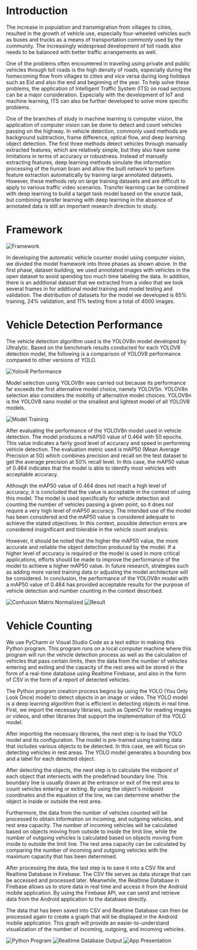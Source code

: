 # Introduction

The increase in population and transmigration from villages to cities, resulted in the growth of vehicle use, especially four-wheeled vehicles such as buses and trucks as a means of transportation commonly used by the community. The increasingly widespread development of toll roads also needs to be balanced with better traffic arrangements as well.

One of the problems often encountered in traveling using private and public vehicles through toll roads is the high density of roads, especially during the homecoming flow from villages to cities and vice versa during long holidays such as Eid and also the end and beginning of the year. To help solve these problems, the application of Intelligent Traffic System (ITS) on road sections can be a major consideration. Especially with the development of IoT and machine learning, ITS can also be further developed to solve more specific problems.

One of the branches of study in machine learning is computer vision, the application of computer vision can be done to detect and count vehicles passing on the highway. In vehicle detection, commonly used methods are background subtraction, frame difference, optical flow, and deep learning object detection. The first three methods detect vehicles through manually extracted features, which are relatively simple, but they also have some limitations in terms of accuracy or robustness. Instead of manually extracting features, deep learning methods simulate the information processing of the human brain and allow the built network to perform feature extraction automatically by training large annotated datasets. However, these methods rely on large training datasets and are difficult to apply to various traffic video scenarios. Transfer learning can be combined with deep learning to build a target task model based on the source task, but combining transfer learning with deep learning in the absence of annotated data is still an important research direction to study.

# Framework

![Framework](https://github.com/filbertleo88/Bangkit_Capstone-Vehicle_Counting_Detection/blob/main/image/Framework.png)

In developing the automatic vehicle counter model using computer vision, we divided the model framework into three phases as shown above. In the first phase, dataset building, we used annotated images with vehicles in the open dataset to avoid spending too much time labeling the data. In addition, there is an additional dataset that we extracted from a video that we took several frames in for additional model training and model testing and validation. The distribution of datasets for the model we developed is 65% training, 24% validation, and 11% testing from a total of 4000 images.

# Vehicle Detection Performance

The vehicle detection algorithm used is the YOLOV8n model developed by Ultralytic. Based on the benchmark results conducted for each YOLOV8 detection model, the following is a comparison of YOLOV8 performance compared to other versions of YOLO.

![Yolov8 Performance](https://github.com/filbertleo88/Bangkit_Capstone-Vehicle_Counting_Detection/blob/main/image/Yolov8%20Performance.png)

Model selection using YOLOV8n was carried out because its performance far exceeds the first alternative model choice, namely YOLOV5n. YOLOV8n selection also considers the mobility of alternative model choices. YOLOV8n is the YOLOV8 nano model or the smallest and lightest model of all YOLOV8 models.

![Model Training](https://github.com/filbertleo88/Bangkit_Capstone-Vehicle_Counting_Detection/blob/main/image/Model%20Training%20Epoch.png)

After evaluating the performance of the YOLOV8n model used in vehicle detection. The model produces a mAP50 value of 0.464 with 50 epochs. This value indicates a fairly good level of accuracy and speed in performing vehicle detection. The evaluation metric used is mAP50 (Mean Average Precision at 50) which combines precision and recall on the test dataset to get the average precision at 50% recall level. In this case, the mAP50 value of 0.464 indicates that the model is able to identify most vehicles with acceptable accuracy.

Although the mAP50 value of 0.464 does not reach a high level of accuracy, it is concluded that the value is acceptable in the context of using this model. The model is used specifically for vehicle detection and counting the number of vehicles passing a given point, so it does not require a very high level of mAP50 accuracy. The intended use of the model has been considered and the mAP50 value is considered adequate to achieve the stated objectives. In this context, possible detection errors are considered insignificant and tolerable in the vehicle count analysis.

However, it should be noted that the higher the mAP50 value, the more accurate and reliable the object detection produced by the model. If a higher level of accuracy is required or the model is used in more critical applications, efforts should be made to improve the performance of the model to achieve a higher mAP50 value. In future research, strategies such as adding more varied training data or adjusting the model architecture will be considered. In conclusion, the performance of the YOLOV8n model with a mAP50 value of 0.464 has provided acceptable results for the purpose of vehicle detection and number counting in the context described.

![Confusion Matrix Normalized](https://github.com/filbertleo88/Bangkit_Capstone-Vehicle_Counting_Detection/blob/main/image/confusion_matrix_normalized.png)
![Result](https://github.com/filbertleo88/Bangkit_Capstone-Vehicle_Counting_Detection/blob/main/image/results.png)

# Vehicle Counting

We use PyCharm or Visual Studio Code as a text editor in making this Python program. This program runs on a local computer machine where this program will run the vehicle detection process as well as the calculation of vehicles that pass certain limits, then the data from the number of vehicles entering and exiting and the capacity of the rest area will be stored in the form of a real-time database using Realtime Firebase, and also in the form of CSV in the form of a report of detected vehicles.

The Python program creation process begins by using the YOLO (You Only Look Once) model to detect objects in an image or video. The YOLO model is a deep learning algorithm that is efficient in detecting objects in real time. First, we import the necessary libraries, such as OpenCV for reading images or videos, and other libraries that support the implementation of the YOLO model.

After importing the necessary libraries, the next step is to load the YOLO model and its configuration. The model is pre-trained using training data that includes various objects to be detected. In this case, we will focus on detecting vehicles in rest areas. The YOLO model generates a bounding box and a label for each detected object.

After detecting the objects, the next step is to calculate the midpoint of each object that intersects with the predefined boundary line. This boundary line is usually drawn at the entrance or exit of the rest area to count vehicles entering or exiting. By using the object's midpoint coordinates and the equation of the line, we can determine whether the object is inside or outside the rest area.

Furthermore, the data from the number of vehicles counted will be processed to obtain information on incoming, and outgoing vehicles, and rest area capacity. The number of incoming vehicles will be calculated based on objects moving from outside to inside the limit line, while the number of outgoing vehicles is calculated based on objects moving from inside to outside the limit line. The rest area capacity can be calculated by comparing the number of incoming and outgoing vehicles with the maximum capacity that has been determined.

After processing the data, the last step is to save it into a CSV file and Realtime Database in Firebase. The CSV file serves as data storage that can be accessed and processed later. Meanwhile, the Realtime Database in Firebase allows us to store data in real time and access it from the Android mobile application. By using the Firebase API, we can send and retrieve data from the Android application to the database directly.

The data that has been saved into CSV and Realtime Database can then be processed again to create a graph that will be displayed in the Android mobile application. This graph will provide an easier-to-understand visualization of the number of incoming, outgoing, and incoming vehicles. 

![Python Program](https://github.com/filbertleo88/Bangkit_Capstone-Vehicle_Counting_Detection/blob/main/image/Python%20Program.png)
![Realtime Database Output](https://github.com/filbertleo88/Bangkit_Capstone-Vehicle_Counting_Detection/blob/main/image/Realtime%20Database.png)
![App Presentation](https://youtu.be/bOXsSVhAZwI?si=dAyheUGPNiLlNUXJ)
